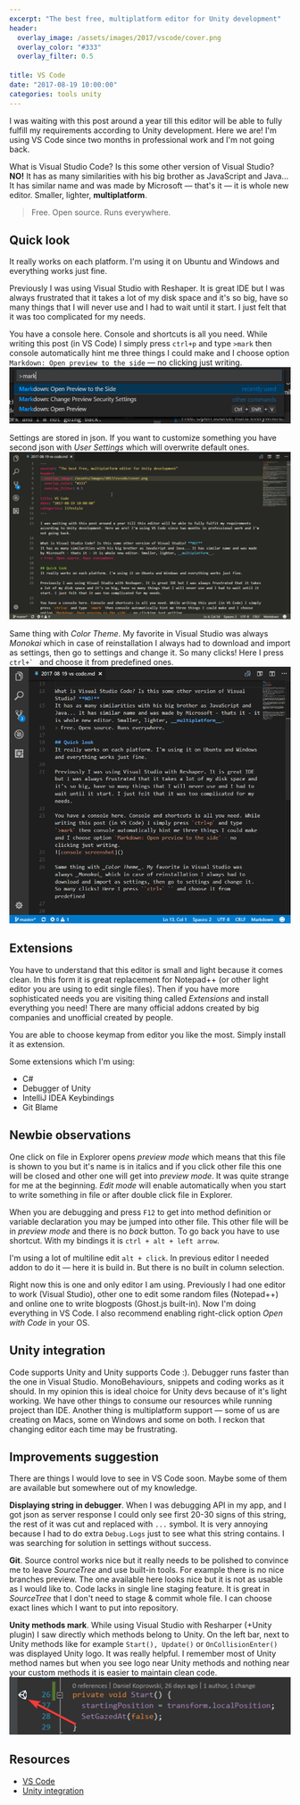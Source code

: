 ```yaml
---
excerpt: "The best free, multiplatform editor for Unity development"
header:
  overlay_image: /assets/images/2017/vscode/cover.png
  overlay_color: "#333"
  overlay_filter: 0.5

title: VS Code
date: "2017-08-19 10:00:00"
categories: tools unity
---
```


I was waiting with this post around a year till this editor will be able to fully fulfill my requirements according to Unity development. Here we are! I'm using VS Code since two months in professional work and I'm not going back.

What is Visual Studio Code? Is this some other version of Visual Studio? **NO!**
It has as many similarities with his big brother as JavaScript and Java... It has similar name and was made by Microsoft — that's it — it is whole new editor. Smaller, lighter, __multiplatform__.
> Free. Open source. Runs everywhere.

## Quick look
It really works on each platform. I'm using it on Ubuntu and Windows and everything works just fine. 

Previously I was using Visual Studio with Reshaper. It is great IDE but I was always frustrated that it takes a lot of my disk space and it's so big, have so many things that I will never use and I had to wait until it start. I just felt that it was too complicated for my needs.

You have a console here. Console and shortcuts is all you need. While writing this post (in VS Code) I simply press `ctrl+p` and type `>mark` then console automatically hint me three things I could make and I choose option `Markdown: Open preview to the side` — no clicking just writing.
![console screenshot](/assets/images/2017/vscode/console.png)

Settings are stored in json. If you want to customize something you have second json with *User Settings* which will overwrite default ones.
![settings gif](/assets/images/2017/vscode/settings.gif)

Same thing with _Color Theme_. My favorite in Visual Studio was always _Monokai_ which in case of reinstallation I always had to download and import as settings, then go to settings and change it. So many clicks! Here I press ``ctrl+` `` and choose it from predefined ones.
![monokai choose gif](/assets/images/2017/vscode/monokai.gif)



## Extensions
You have to understand that this editor is small and light because it comes clean. In this form it is great replacement for Notepad++ (or other light editor you are using to edit single files). Then if you have more sophisticated needs you are visiting thing called _Extensions_ and install everything you need! There are many official addons created by big companies and unofficial created by people.

You are able to choose keymap from editor you like the most. Simply install it as extension.

Some extensions which I'm using:
* C#
* Debugger of Unity
* IntelliJ IDEA Keybindings
* Git Blame

## Newbie observations
One click on file in Explorer opens _preview mode_ which means that this file is shown to you but it's name is in italics and if you click other file this one will be closed and other one will get into _preview mode_. It was quite strange for me at the beginning. _Edit mode_ will enable automatically when you start to write something in file or after double click file in Explorer.

When you are debugging and press `F12` to get into method definition or variable declaration you may be jumped into other file. This other file will be in _preview mode_ and there is no _back_ button. To go back you have to use shortcut. With my bindings it is `ctrl + alt + left arrow`.

I'm using a lot of multiline edit `alt + click`. In previous editor I needed addon to do it — here it is build in. But there is no built in column selection.

Right now this is one and only editor I am using. Previously I had one editor to work (Visual Studio), other one to edit some random files (Notepad++) and online one to write blogposts (Ghost.js built-in). Now I'm doing everything in VS Code. I also recommend enabling right-click option _Open with Code_ in your OS.

## Unity integration
Code supports Unity and Unity supports Code :). Debugger runs faster than the one in Visual Studio. MonoBehaviours, snippets and coding works as it should. In my opinion this is ideal choice for Unity devs because of it's light working. We have other things to consume our resources while running project than IDE. Another thing is multiplatform support — some of us are creating on Macs, some on Windows and some on both. I reckon that changing editor each time may be frustrating.

## Improvements suggestion
There are things I would love to see in VS Code soon. Maybe some of them are available but somewhere out of my knowledge.

**Displaying string in debugger**. When I was debugging API in my app, and I got json as server response I could only see first 20-30 signs of this string, the rest of it was cut and replaced with `...` symbol. It is very annoying because I had to do extra `Debug.Logs` just to see what this string contains. I was searching for solution in settings without success.

**Git**. Source control works nice but it really needs to be polished to convince me to leave _SourceTree_ and use built-in tools. For example there is no nice branches preview. The one available here looks nice but it is not as usable as I would like to. 
Code lacks in single line staging feature. It is great in _SourceTree_ that I don't need to stage & commit whole file. I can choose exact lines which I want to put into repository.

**Unity methods mark**. While using Visual Studio with Resharper (+Unity plugin) I saw directly which methods belong to Unity. On the left bar, next to Unity methods like for example `Start(), Update()` or `OnCollisionEnter()` was displayed Unity logo. It was really helpful. I remember most  of Unity method names but when you see logo near Unity methods and nothing near your custom methods it is easier to maintain clean code.
![unity methods mark](/assets/images/2017/vscode/vs.png)

## Resources

* [VS Code](https://code.visualstudio.com/)
* [Unity integration](https://code.visualstudio.com/docs/other/unity)